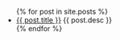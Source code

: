 <ul>
  {% for post in site.posts %}
    <li>
      <a href="{{ post.url }}">{{ post.title }}</a>
      {{ post.desc }}
    </li>
  {% endfor %}
</ul>